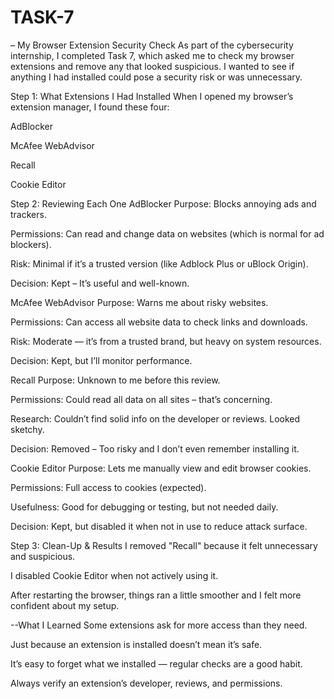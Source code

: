 # TASK-7
– My Browser Extension Security Check
As part of the cybersecurity internship, I completed Task 7, which asked me to check my browser extensions and remove any that looked suspicious. I wanted to see if anything I had installed could pose a security risk or was unnecessary.

Step 1: What Extensions I Had Installed
When I opened my browser’s extension manager, I found these four:

AdBlocker

McAfee WebAdvisor

Recall

Cookie Editor

Step 2: Reviewing Each One
AdBlocker
Purpose: Blocks annoying ads and trackers.

Permissions: Can read and change data on websites (which is normal for ad blockers).

Risk: Minimal if it’s a trusted version (like Adblock Plus or uBlock Origin).

Decision: Kept – It’s useful and well-known.

McAfee WebAdvisor
Purpose: Warns me about risky websites.

Permissions: Can access all website data to check links and downloads.

Risk: Moderate — it’s from a trusted brand, but heavy on system resources.

Decision: Kept, but I’ll monitor performance.

Recall
Purpose: Unknown to me before this review.

Permissions: Could read all data on all sites – that’s concerning.

Research: Couldn’t find solid info on the developer or reviews. Looked sketchy.

Decision: Removed – Too risky and I don’t even remember installing it.

Cookie Editor
Purpose: Lets me manually view and edit browser cookies.

Permissions: Full access to cookies (expected).

Usefulness: Good for debugging or testing, but not needed daily.

Decision: Kept, but disabled it when not in use to reduce attack surface.

Step 3: Clean-Up & Results
I removed "Recall" because it felt unnecessary and suspicious.

I disabled Cookie Editor when not actively using it.

After restarting the browser, things ran a little smoother and I felt more confident about my setup.

--What I Learned
Some extensions ask for more access than they need.

Just because an extension is installed doesn’t mean it’s safe.

It’s easy to forget what we installed — regular checks are a good habit.

Always verify an extension’s developer, reviews, and permissions.
